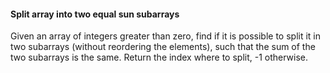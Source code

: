 #### Split array into two equal sun subarrays

Given an array of integers greater than zero, find if it is possible to split
it in two subarrays (without reordering the elements), such that the sum of
the two subarrays is the same. Return the index where to split, -1 otherwise.
